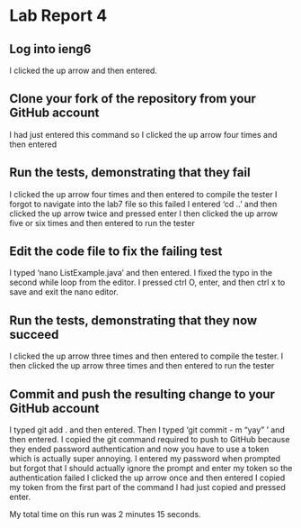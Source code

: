 # Lab Report 4
## Log into ieng6

I clicked the up arrow and then entered.

## Clone your fork of the repository from your GitHub account

I had just entered this command so I clicked the up arrow four times and then entered

## Run the tests, demonstrating that they fail

I clicked the up arrow four times and then entered to compile the tester
I forgot to navigate into the lab7 file so this failed
I entered ‘cd ..’ and then clicked the up arrow twice and pressed enter
I then clicked the up arrow five or six times and then entered to run the tester

## Edit the code file to fix the failing test

I typed ‘nano ListExample.java’ and then entered.
I fixed the typo in the second while loop from the editor.
I pressed ctrl O, enter, and then ctrl x to save and exit the nano editor.

## Run the tests, demonstrating that they now succeed

I clicked the up arrow three times and then entered to compile the tester.
I then clicked the up arrow three times and then entered to run the tester


## Commit and push the resulting change to your GitHub account
 
I typed git add . and then entered.
Then I typed ‘git commit - m “yay” ’ and then entered.
I copied the git command required to push to GitHub because they ended password authentication and now you have to use a token which is actually super annoying.
I entered my password when prompted but forgot that I should actually ignore the prompt and enter my token so the authentication failed
I clicked the up arrow once and then entered
I copied my token from the first part of the command I had just copied and pressed enter.

My total time on this run was 2 minutes 15 seconds.


